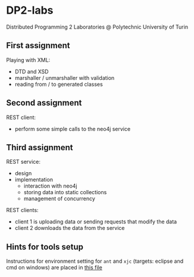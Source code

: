 # DP2-labs

Distributed Programming 2 Laboratories @ Polytechnic University of Turin

## First assignment

Playing with XML:

- DTD and XSD
- marshaller / unmarshaller with validation
- reading from / to generated classes

## Second assignment

REST client:

- perform some simple calls to the neo4j service

## Third assignment

REST service:

- design
- implementation
  - interaction with neo4j
  - storing data into static collections
  - management of concurrency

REST clients:

- client 1 is uploading data or sending requests that modify the data
- client 2 downloads the data from the service

## Hints for tools setup

Instructions for environment setting for `ant` and `xjc` (targets: eclipse and cmd on windows) are placed in [this file](ant_instructions.md)
